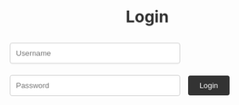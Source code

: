 <html>
<head>
  <title>ALAAT Login Page</title>
  <style>
    /* CSS styles for the login page */
    .container {
      display: flex;
      flex-direction: column;
      align-items: center;
      justify-content: center;
      height: 100vh;
    }
    h1 {
      color: #333;
    }
    input[type="text"],
    input[type="password"] {
      width: 300px;
      padding: 10px;
      margin: 10px;
      border: 1px solid #ccc;
      border-radius: 4px;
    }
    button {
      padding: 10px 20px;
      background-color: #333;
      color: #fff;
      border: none;
      border-radius: 4px;
      cursor: pointer;
    }
  </style>
</head>
<body>
  <div class="container">
    <h1>Login</h1>
    <form id="loginForm">
      <input type="text" id="usernameInput" placeholder="Username">
      <input type="password" id="passwordInput" placeholder="Password">
      <button id="loginBtn">Login</button>
    </form>
  </div>

  <script>
    document.addEventListener('DOMContentLoaded', function() {
      var loginForm = document.getElementById('loginForm');
      var usernameInput = document.getElementById('usernameInput');
      var passwordInput = document.getElementById('passwordInput');

      loginForm.addEventListener('submit', function(event) {
        event.preventDefault(); // Prevent form submission

        var username = usernameInput.value;
        var password = passwordInput.value;

        // Make the GET request to retrieve user data
        fetch("https://alaat.duckdns.org/api/users?username=" + encodeURIComponent(username))
          .then(response => response.json())
          .then(data => {
            if (data && data.username === username && data.password === password) {
              window.location.href = '{{ site.baseurl }}/imagedrop.html'; // Redirect to the desired page
            } else {
              alert("Your username or password is wrong. Do better next time!");
            }
          })
          .catch(error => {
            console.error(error);
            alert("An error occurred while logging in. Please try again later.");
          });
      });
    });
  </script>
</body>
</html>
